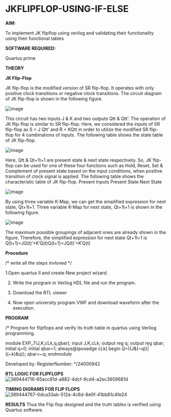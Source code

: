 # JKFLIPFLOP-USING-IF-ELSE

**AIM:** 

To implement  JK flipflop using verilog and validating their functionality using their functional tables

**SOFTWARE REQUIRED:**

Quartus prime

**THEORY**

**JK Flip-Flop**

JK flip-flop is the modified version of SR flip-flop. It operates with only positive clock transitions or negative clock transitions. The circuit diagram of JK flip-flop is shown in the following figure.

![image](https://github.com/naavaneetha/JKFLIPFLOP-USING-IF-ELSE/assets/154305477/a649c30b-232b-4558-b188-fd6c09845180)


This circuit has two inputs J & K and two outputs Qtt & Qtt’. The operation of JK flip-flop is similar to SR flip-flop. Here, we considered the inputs of SR flip-flop as S = J Qtt’ and R = KQtt in order to utilize the modified SR flip-flop for 4 combinations of inputs. The following table shows the state table of JK flip-flop.

![image](https://github.com/naavaneetha/JKFLIPFLOP-USING-IF-ELSE/assets/154305477/c4360742-e8a8-4937-b089-c46c0433f9a3)

 
Here, Qtt & Qt+1t+1 are present state & next state respectively. So, JK flip-flop can be used for one of these four functions such as Hold, Reset, Set & Complement of present state based on the input conditions, when positive transition of clock signal is applied. The following table shows the characteristic table of JK flip-flop. Present Inputs Present State Next State
 
![image](https://github.com/naavaneetha/JKFLIPFLOP-USING-IF-ELSE/assets/154305477/6c275261-a6d5-4c37-a3a7-1e88ca11c4cd)

By using three variable K-Map, we can get the simplified expression for next state, Qt+1t+1. Three variable K-Map for next state, Qt+1t+1 is shown in the following figure.
 
![image](https://github.com/naavaneetha/JKFLIPFLOP-USING-IF-ELSE/assets/154305477/5174f41b-0ce0-4329-a372-6d1943ea6673)

The maximum possible groupings of adjacent ones are already shown in the figure. Therefore, the simplified expression for next state Qt+1t+1 is Q(t+1)=JQ(t)′+K′Q(t)Q(t+1)=JQ(t)′+K′Q(t)

**Procedure**

/* write all the steps invloved */

1.Open quartus II and create New project wizard.

2. Write the program in Verilog HDL file and run the program.

3. Download the RTL viewer
 
5. Now open university program VWF and download waveform after the execution.
 
**PROGRAM**

/* Program for flipflops and verify its truth table in quartus using Verilog programming.

module EXP_7(J,K,cLk,q,qbar); input J,K,cLk; output reg q; output reg qbar; initial q=0; initial qbar=1; always@(posedge cLk) begin Q=((J&(~q))|((~k)&q)); qbar=~q; endmodule

Developed by: RegisterNumber:
*/24000942

**RTL LOGIC FOR FLIPFLOPS**
![389444716-65acc81d-a882-4dcf-9cd4-a2ec3659681d](https://github.com/user-attachments/assets/3098dea7-2ed0-402e-be1f-e0037615b741)

**TIMING DIGRAMS FOR FLIP FLOPS**
![389444767-0dca33ab-512a-4c6d-8e0f-41bb81c4fe24](https://github.com/user-attachments/assets/59a0f6da-c8b6-4747-8828-f83ffc205ee2)

**RESULTS**
Thus the Flip flop designed and the truth tables is verified using Quartus software.
